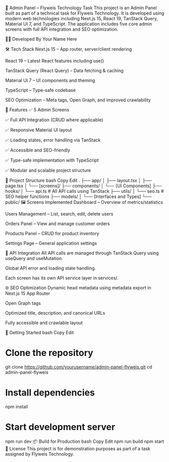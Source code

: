 🚀 Admin Panel – Flyweis Technology Task
This project is an Admin Panel built as part of a technical task for Flyweis Technology. It is developed using modern web technologies including Next.js 15, React 19, TanStack Query, Material UI 7, and TypeScript. The application includes five core admin screens with full API integration and SEO optimization.

🧑‍💻 Developed By
Your Name Here

🛠️ Tech Stack
Next.js 15 – App router, server/client rendering

React 19 – Latest React features including use()

TanStack Query (React Query) – Data fetching & caching

Material UI 7 – UI components and theming

TypeScript – Type-safe codebase

SEO Optimization – Meta tags, Open Graph, and improved crawlability

📱 Features
✅ 5 Admin Screens

✅ Full API Integration (CRUD where applicable)

✅ Responsive Material UI layout

✅ Loading states, error handling via TanStack

✅ Accessible and SEO-friendly

✅ Type-safe implementation with TypeScript

✅ Modular and scalable project structure

📂 Project Structure
bash
Copy
Edit
.
├── app/
│   ├── layout.tsx
│   ├── page.tsx
│   └── [screens]/
├── components/
│   └── [UI Components]
├── hooks/
│   └── api.ts  # All API calls using TanStack
├── utils/
│   └── seo.ts  # SEO helper functions
├── models/
│   └── [Interfaces and Types]
└── public/
🖼️ Screens Implemented
Dashboard – Overview of metrics/statistics

Users Management – List, search, edit, delete users

Orders Panel – View and manage customer orders

Products Panel – CRUD for product inventory

Settings Page – General application settings

🔗 API Integration
All API calls are managed through TanStack Query using useQuery and useMutation.

Global API error and loading state handling.

Each screen has its own API service layer in services/.

🌐 SEO Optimization
Dynamic head metadata using metadata export in Next.js 15 App Router

Open Graph tags

Optimized title, description, and canonical URLs

Fully accessible and crawlable layout

🚀 Getting Started
bash
Copy
Edit
# Clone the repository
git clone https://github.com/yourusername/admin-panel-flyweis.git
cd admin-panel-flyweis

# Install dependencies
npm install

# Start development server
npm run dev
📦 Build for Production
bash
Copy
Edit
npm run build
npm start
📃 License
This project is for demonstration purposes as part of a task assigned by Flyweis Technology.